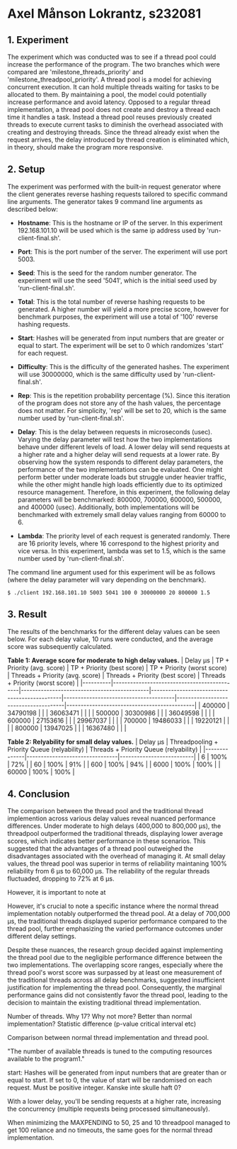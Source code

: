# Axel Månson Lokrantz, s232081
## 1. Experiment

The experiment which was conducted was to see if a thread pool could increase the performance of the program. The two branches which were compared are 'milestone_threads_priority' and 'milestone_threadpool_priority'. A thread pool is a model for achieving concurrent execution. It can hold multiple threads waiting for tasks to be allocated to them. By maintaining a pool, the model could potentially increase performance and avoid latency. Opposed to a regular thread implementation, a thread pool does not create and destroy a thread each time it handles a task. Instead a thread pool reuses previously created threads to execute current tasks to diminish the overhead associated with creating and destroying threads. Since the thread already exist when the request arrives, the delay introduced by thread creation is eliminated which, in theory, should make the program more responsive.

## 2. Setup

The experiment was performed with the built-in request generator where the client generates reverse hashing requests tailored to specific command line arguments. The generator takes 9 command line arguments as described below:

- **Hostname**: This is the hostname or IP of the server. In this experiment 192.168.101.10 will be used which is the same ip address used by 'run-client-final.sh'.

- **Port**: This is the port number of the server. The experiment will use port 5003.

- **Seed**: This is the seed for the random number generator. The experiment will use the seed '5041', which is the initial seed used by 'run-client-final.sh'.

- **Total**: This is the total number of reverse hashing requests to be generated. A higher number will yield a more precise score, however for benchmark purposes, the experiment will use a total of '100' reverse hashing requests.

- **Start**: Hashes will be generated from input numbers that are greater or equal to start. The experiment will be set to 0 which randomizes 'start' for each request.

- **Difficulty**: This is the difficulty of the generated hashes. The experiment will use 30000000, which is the same difficulty used by 'run-client-final.sh'.

- **Rep**: This is the repetition probability percentage (%). Since this iteration of the program does not store any of the hash values, the percentage does not matter. For simplicity, 'rep' will be set to 20, which is the same number used by 'run-client-final.sh'.

- **Delay**: This is the delay between requests in microseconds (usec). Varying the delay parameter will test how the two implementations behave under different levels of load. A lower delay will send requests at a higher rate and a higher delay will send requests at a lower rate. By observing how the system responds to different delay parameters, the performance of the two implementations can be evaluated. One might perform better under moderate loads but struggle under heavier traffic, while the other might handle high loads efficiently due to its optimized resource management. Therefore, in this experiment, the following delay parameters will be benchmarked: 800000, 700000, 600000, 500000, and 400000 (usec). Additionally, both implementations will be benchmarked with extremely small delay values ranging from 60000 to 6.

- **Lambda**: The priority level of each request is generated randomly. There are 16 priority levels, where 16 correspond to the highest priority and vice versa. In this experiment, lambda was set to 1.5, which is the same number used by 'run-client-final.sh'.

The command line argument used for this experiment will be as follows (where the delay parameter will vary depending on the benchmark).
```
$ ./client 192.168.101.10 5003 5041 100 0 30000000 20 800000 1.5
```

## 3. Result

The results of the benchmarks for the different delay values can be seen below. For each delay value, 10 runs were conducted, and the average score was subsequently calculated.

**Table 1: Average score for moderate to high delay values.**
| Delay μs | TP + Priority (avg. score) | TP + Priority (best score) | TP + Priority (worst score) | Threads + Priority (avg. score) | Threads + Priority (best score) | Threads + Priority (worst score) |
|----------|---------------------------------------------|---------------------------------------------|----------------------------------------------|---------------------------------------|--------------------------------------|---------------------------------------------|
| 400000   | 34790198                                    |                                             |                                              | 36063471                                |                                      |                                       |
| 500000   | 30300986                                    |                                             |                                              | 36049598                                |                                      |                                       |
| 600000   | 27153616                                    |                                             |                                              | 29967037                                |                                      |                                       |
| 700000   | 19486033                                    |                                             |                                              | 19220121                                |                                      |                                       |
| 800000   | 13947025                                    |                                             |                                              | 16367480                                |                                      |                                       |

**Table 2: Relyability for small delay values.**
| Delay μs | Threadpooling + Priority Queue (relyability) | Threads + Priority Queue (relyability) |
|--------------|--------------------------------|--------------------------|
| 6      | 100%                                | 72%                          |
| 60      | 100%                                | 91%                          |
| 600      | 100%                                | 94%                          |
| 6000      | 100%                                | 100%                          |
| 60000      | 100%                                | 100%                          |


## 4. Conclusion

The comparison between the thread pool and the traditional thread implemention across various delay values reveal nuanced performance differences. Under moderate to high delays (400,000 to 800,000 μs), the threadpool outperformed the traditional threads, displaying lower average scores, which indicates better performance in these scenarios. This suggested that the advantages of a thread pool outweighed the disadvantages associated with the overhead of managing it. At small delay values, the thread pool was superior in terms of reliability maintaning 100% reliability from 6 μs to 60,000 μs. The reliability of the regular threads fluctuaded, dropping to 72% at 6 μs. 

However, it is important to note at 


However, it's crucial to note a specific instance where the normal thread implementation notably outperformed the thread pool. At a delay of 700,000 μs, the traditional threads displayed superior performance compared to the thread pool, further emphasizing the varied performance outcomes under different delay settings.

Despite these nuances, the research group decided against implementing the thread pool due to the negligible performance difference between the two implementations. The overlapping score ranges, especially where the thread pool's worst score was surpassed by at least one measurement of the traditional threads across all delay benchmarks, suggested insufficient justification for implementing the thread pool. Consequently, the marginal performance gains did not consistently favor the thread pool, leading to the decision to maintain the existing traditional thread implementation.



Number of threads. Why 17? Why not more? Better than normal implementation? Statistic difference (p-value critical interval etc)

Comparison between normal thread implementation and thread pool.

"The number of available threads is tuned to the computing resources available to the program1."

start: Hashes will be generated from input numbers that are greater than or equal to start. If set to 0, the
value of start will be randomised on each request. Must be positive integer.
Kanske inte skulle haft 0?

With a lower delay, you'll be sending requests at a higher rate, increasing the concurrency (multiple requests being processed simultaneously).

When minimizing the MAXPENDING to 50, 25 and 10 threadpool managed to get 100 reliance and no timeouts, the same goes for the normal thread implementation.
